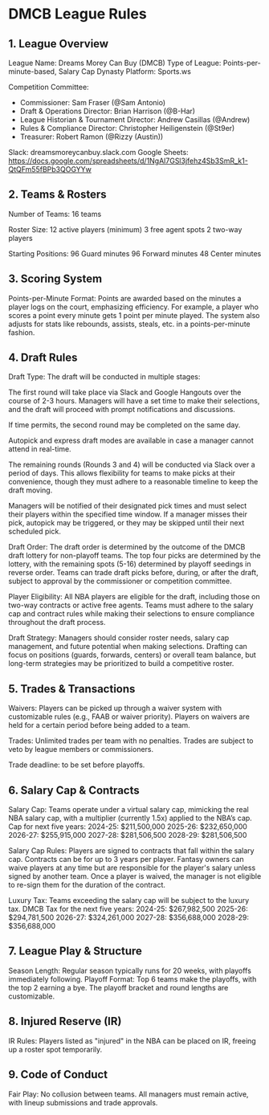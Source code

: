 # DMCB League Rules

## 1. League Overview

League Name: Dreams Morey Can Buy (DMCB)
Type of League: Points-per-minute-based, Salary Cap Dynasty
Platform: Sports.ws

Competition Committee:
* Commissioner: Sam Fraser (@Sam Antonio)
* Draft & Operations Director: Brian Harrison (@B-Har)
* League Historian & Tournament Director: Andrew Casillas (@Andrew)
* Rules & Compliance Director: Christopher Heiligenstein (@St9er)
* Treasurer: Robert Ramon (@Rizzy (Austin))

Slack: dreamsmoreycanbuy.slack.com
Google Sheets: https://docs.google.com/spreadsheets/d/1NgAl7GSl3jfehz4Sb3SmR_k1-QtQFm55fBPb3QOGYYw

## 2. Teams & Rosters

Number of Teams: 16 teams

Roster Size:
12 active players (minimum)
3 free agent spots
2 two-way players

Starting Positions:
96 Guard minutes
96 Forward minutes
48 Center minutes

## 3. Scoring System

Points-per-Minute Format:
Points are awarded based on the minutes a player logs on the court, emphasizing efficiency.
For example, a player who scores a point every minute gets 1 point per minute played.
The system also adjusts for stats like rebounds, assists, steals, etc. in a points-per-minute fashion.

## 4. Draft Rules

Draft Type:
The draft will be conducted in multiple stages:

The first round will take place via Slack and Google Hangouts over the course of 2-3 hours. Managers will have a set time to make their selections, and the draft will proceed with prompt notifications and discussions.

If time permits, the second round may be completed on the same day.

Autopick and express draft modes are available in case a manager cannot attend in real-time.

The remaining rounds (Rounds 3 and 4) will be conducted via Slack over a period of days. This allows flexibility for teams to make picks at their convenience, though they must adhere to a reasonable timeline to keep the draft moving.

Managers will be notified of their designated pick times and must select their players within the specified time window. If a manager misses their pick, autopick may be triggered, or they may be skipped until their next scheduled pick.

Draft Order:
The draft order is determined by the outcome of the DMCB draft lottery for non-playoff teams. The top four picks are determined by the lottery, with the remaining spots (5-16) determined by playoff seedings in reverse order.
Teams can trade draft picks before, during, or after the draft, subject to approval by the commissioner or competition committee.

Player Eligibility:
All NBA players are eligible for the draft, including those on two-way contracts or active free agents.
Teams must adhere to the salary cap and contract rules while making their selections to ensure compliance throughout the draft process.

Draft Strategy:
Managers should consider roster needs, salary cap management, and future potential when making selections.
Drafting can focus on positions (guards, forwards, centers) or overall team balance, but long-term strategies may be prioritized to build a competitive roster.

## 5. Trades & Transactions

Waivers:
Players can be picked up through a waiver system with customizable rules (e.g., FAAB or waiver priority).
Players on waivers are held for a certain period before being added to a team.

Trades:
Unlimited trades per team with no penalties.
Trades are subject to veto by league members or commissioners.

Trade deadline: to be set before playoffs.

## 6. Salary Cap & Contracts

Salary Cap:
Teams operate under a virtual salary cap, mimicking the real NBA salary cap, with a multiplier (currently 1.5x) applied to the NBA’s cap.
Cap for next five years:
2024-25: $211,500,000
2025-26: $232,650,000
2026-27: $255,915,000
2027-28: $281,506,500
2028-29: $281,506,500

Salary Cap Rules:
Players are signed to contracts that fall within the salary cap.
Contracts can be for up to 3 years per player.
Fantasy owners can waive players at any time but are responsible for the player's salary unless signed by another team.
Once a player is waived, the manager is not eligible to re-sign them for the duration of the contract.

Luxury Tax:
Teams exceeding the salary cap will be subject to the luxury tax.
DMCB Tax for the next five years:
2024-25: $267,982,500
2025-26: $294,781,500
2026-27: $324,261,000
2027-28: $356,688,000
2028-29: $356,688,000

## 7. League Play & Structure

Season Length: Regular season typically runs for 20 weeks, with playoffs immediately following.
Playoff Format:
Top 6 teams make the playoffs, with the top 2 earning a bye.
The playoff bracket and round lengths are customizable.

## 8. Injured Reserve (IR)

IR Rules:
Players listed as "injured" in the NBA can be placed on IR, freeing up a roster spot temporarily.

## 9. Code of Conduct

Fair Play:
No collusion between teams.
All managers must remain active, with lineup submissions and trade approvals.
